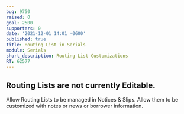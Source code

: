 ```yaml
---
bug: 9750
raised: 0
goal: 2500
supporters: 0
date: '2021-12-01 14:01 -0600'
published: true
title: Routing List in Serials
module: Serials
short_description: Routing List Customizations
RT: 62577
---
```

## Routing Lists are not currently Editable.

Allow Routing Lists to be managed in Notices & Slips. Allow them to be customized with notes or news or borrower information.

